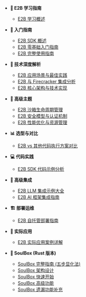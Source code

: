 - **📖 E2B 学习指南**
  - [E2B 学习概述](README.md)

- **🎯 入门指南**
  - [E2B SDK 概述](docs/01_e2b_sdk_overview.md)
  - [E2B 零基础入门指南](e2b_beginner_guide.md)
  - [E2B 完整使用指南](e2b_comprehensive_guide.md)

- **🔧 技术深度解析**
  - [E2B 应用场景与最佳实践](docs/02_e2b_applications.md)
  - [E2B 与 Firecracker 集成分析](docs/03_e2b_firecracker_integration.md)
  - [E2B 核心架构与技术实现](docs/05_e2b_core_architecture.md)

- **🚀 高级主题**
  - [E2B 沙箱生命周期管理](docs/06_e2b_sandbox_lifecycle.md)
  - [E2B 安全模型与认证机制](docs/07_e2b_security_authentication.md)
  - [E2B 性能优化与资源管理](docs/08_e2b_performance_optimization.md)

- **📊 选型与对比**
  - [E2B vs 其他代码执行方案对比](docs/09_e2b_vs_alternatives.md)

- **💻 代码实践**
  - [E2B SDK 代码示例分析](docs/04_code_examples.md)

- **🚀 高级集成**
  - [E2B LLM 集成示例大全](docs/10_e2b_llm_integrations.md)
  - [E2B AI 框架集成指南](docs/11_e2b_ai_frameworks.md)

- **🏗️ 部署运维**
  - [E2B 自托管部署指南](docs/12_e2b_self_hosting.md)

- **📱 实际应用**
  - [E2B 实际应用案例详解](docs/13_e2b_real_world_applications.md)

- **🦀 SoulBox (Rust 版本)**
  - [SoulBox 完整指南 (五步显化法)](soulbox_complete_guide.md)
  - [SoulBox 架构设计](soulbox_architecture_design.md)
  - [SoulBox 快速开始](soulbox_quickstart.md)
  - [SoulBox 高级功能](soulbox_advanced_features.md)
  - [SoulBox 遗漏功能补充](soulbox_missing_features.md)